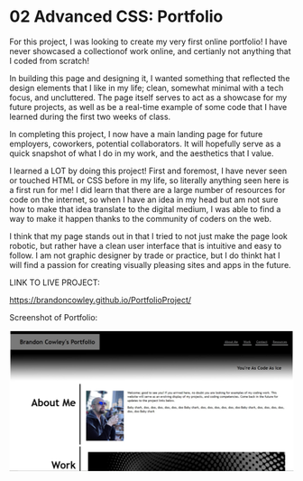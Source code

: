 # 02 Advanced CSS: Portfolio


For this project, I was looking to create my very first online portfolio! I have never showcased a collectionof work online, and certianly not anything that I coded from scratch!

In building this page and designing it, I wanted something that reflected the design elements that I like in my life; clean, somewhat minimal with a tech focus, and uncluttered. The page itself serves to act as a showcase for my future projects, as well as be a real-time example of some code that I have learned during the first two weeks of class. 

In completing this project, I now have a main landing page for future employers, coworkers, potential collaborators. It will hopefully serve as a quick snapshot of what I do in my work, and the aesthetics that I value. 

I learned a LOT by doing this project! First and foremost, I have never seen or touched HTML or CSS before in my life, so literally anything seen here is a first run for me! I did learn that there are a large number of resources for code on the internet, so when I have an idea in my head but am not sure how to make that idea translate to the digital medium, I was able to find a way to make it happen thanks to the community of coders on the web. 

I think that my page stands out in that I tried to not just make the page look robotic, but rather have a clean user interface that is intuitive and easy to follow. I am not graphic designer by trade or practice, but I do thinkt hat I will find a passion for creating visually pleasing sites and apps in the future. 

LINK TO LIVE PROJECT:

https://brandoncowley.github.io/PortfolioProject/

Screenshot of Portfolio:

![This is my first online portfolio!](assets/Websitescreenshot.jpg)